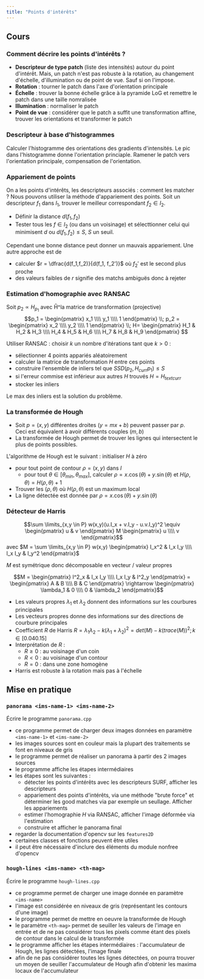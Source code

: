 ```yaml
---
title: "Points d'intérêts"
---
```


## Cours

### Comment décrire les points d'intérêts ?

+ **Descripteur de type patch** (liste des intensités) autour du point d'intérêt. Mais, un patch n'est pas robuste à la rotation, au changement d'échelle, d'illumination ou de point de vue. Sauf si on l'impose.
+ **Rotation** : tourner le patch dans l'axe d'orientation principale
+ **Échelle** : trouver la bonne échelle grâce à la pyramide LoG et remettre le patch dans une taille nomralisée
+ **Illumination** : normaliser le patch
+ **Point de vue** : considérer que le patch a suffit une transformation affine, trouver les orientations et transformer le patch

### Descripteur à base d'histogrammes

Calculer l'histogramme des orientations des gradients d'intensités. Le pic dans l'histogramme donne l'orientation princiaple. Ramener le patch vers l'orientation principale, compensation de l'orientation.

### Appariement de points

On a les points d'intérêts, les descripteurs associés : comment les matcher ? Nous pouvons utiliser la méthode d'appariement des points. Soit un descripteur $f_1$ dans $I_1$, trouver le meilleur correspondant $f_2 \in I_2$.
+ Définir la distance $d(f_1, f_2)$
+ Tester tous les $f \in I_2$ (ou dans un voisinage) et sélecttionner celui qui minimisent $d$ ou $d(f_1,f_2) \leq S$, $S$ un seuil.

Cependant une bonne distance peut donner un mauvais appariement. Une autre approche est de
+ calculer $r = \dfrac{d(f_1,f_2)}{d(f_1, f_2')}$ où $f_2'$ est le second plus proche
+ des valeurs faibles de $r$ signifie des matchs ambiguës donc à rejeter

### Estimation d'homographie avec RANSAC

Soit $p_2 \propto H_{p_1}$ avec Ĥ^la matrice de transformation (projective) $$p_1 = \begin{pmatrix} x_1 \\\\ y_1 \\\\ 1 \end{pmatrix} \\; p_2 = \begin{pmatrix} x_2 \\\\ y_2 \\\\ 1 \end{pmatrix} \\; H= \begin{pmatrix} H_1 & H_2 & H_3 \\\\ H_4 & H_5 & H_6 \\\\ H_7 & H_8 & H_9 \end{pmatrix} $$

Utiliser RANSAC : choisir $k$ un nombre d'itérations tant que $k > 0$ :
+ sélectionner 4 points appariés aléatoirement
+ calculer la matrice de transformation $H$ entre ces points
+ construire l'ensemble de inliers tel que $SSD(p_2, H_{curr}p_1) \leq S$
+ si l'erreur commise est inférieur aux autres $H$ trouvés $H=H_{textcurr}$
+ stocker les inliers

Le max des inliers est la solution du problème.

### La transformée de Hough
+ Soit $p = (x,y)$ différentes droites $(y=mx + b)$ peuvent passer par $p$. Ceci est équivalent à avoir différents couples $(m,b)$
+ La transformée de Hough permet de trouver les lignes qui intersectent le plus de points possibles.

L'algorithme de Hough est le suivant : initialiser $H$ à zéro
+ pour tout point de contour $\rho = (x,y)$ dans $I$
  + pour tout $\theta \in [\theta_{min}, \theta_{max}]$, calculer $\rho = x.\cos(\theta) + y.\sin(\theta)$ et $H(\rho, \theta) = H(\rho, \theta) + 1$
+ Trouver les $(\rho, \theta)$ où $H(\rho, \theta)$ est un maximum local
+ La ligne détectée est donnée par $\rho = x.\cos(\theta) + y.\sin(\theta)$

### Détecteur de Harris

$$\sum \limits_{x,y \in P} w(x,y)(u.I_x + v.I_y - u.v.I_y)^2 \equiv \begin{pmatrix} u & v \end{pmatrix} M \begin{pmatrix} u \\\\ v \end{pmatrix}$$ avec $M = \sum \limits_{x,y \in P} w(x,y) \begin{pmatrix} I_x^2 & I_x I_y \\\\ I_x I_y & I_y^2 \end{pmatrix}$

$M$ est symétrique donc décomposable en vecteur / valeur propres

$$M = \begin{pmatrix} I^2_x & I_x I_y \\\\ I_x I_y & I^2_y \end{pmatrix} = \begin{pmatrix} A & B \\\\ B & C \end{pmatrix} \rightarrow \begin{pmatrix} \lambda_1 & 0 \\\\ 0 & \lambda_2 \end{pmatrix}$$

+ Les valeurs propres $\lambda_1$ et $\lambda_2$ donnent des informations sur les courbures principales
+ Les vecteurs propres donne des informations sur des directions de courbure principales
+ Coefficient $R$ de Harris $R = \lambda_1\lambda_2 - k(\lambda_1 + \lambda_2)^2 = det(M) - k(trace(M))^2; k \in [0.04 0.15]$
+ Interprétation de $R$ :
  + $R \geq 0$ : au voisinage d'un coin
  + $R < 0$ : au voisinage d'un contour
  + $R = 0$ : dans une zone homogène
+ Harris est robuste à la rotation mais pas à l'échelle

## Mise en pratique

### `panorama <ims-name-1> <ims-name-2>`

Écrire le programme `panorama.cpp`
+ ce programme permet de charger deux images données en paramètre `<ims-name-1>` et `<ims-name-2>`
+ les images sources sont en couleur mais la plupart des traitements se font en niveaux de gris
+ le programme permet de réaliser un panorama à partir des 2 images sources
+ le programme affiche les étapes intermédiaires
+ les étapes sont les suivantes :
  + détecter les points d'intérêts avec les descripteurs SURF, afficher les descripteurs
  + appariement des points d'intérêts, via une méthode "brute force" et déterminer les good matches via par exemple un seullage. Afficher les appariements
  + estimer l'homographie $H$ via RANSAC, afficher l'image déformée via l'estimation
  + construire et afficher le panorama final
+ regarder la documentation d'opencv sur les `features2D`
+ certaines classes et fonctions peuvent être utiles
+ il peut être nécessaire d'inclure des éléments du module nonfree d'opencv

### `hough-lines <ims-name> <th-mag>`

Écrire le programme `hough-lines.cpp`
+ ce programme permet de charger une image donnée en paramètre `<ims-name>`
+ l'image est considérée en niveaux de gris (représentant les contours d'une image)
+ le programme permet de mettre en oeuvre la transformée de Hough
+ le paramètre `<th-mag>` permet de seuiller les valeurs de l'image en entrée et de ne pas considérer tous les pixels comme étant des pixels de contour dans le calcul de la transformée
+ le programme afficher les étapes intermédiaires : l'accumulateur de Hough, les lignes détectées, l'image finale
+ afin de ne pas considérer toutes les lignes détectées, on pourra trouver un moyen de seuiller l'accumulateur de Hough afin d'obtenir les maxima locaux de l'accumulateur
